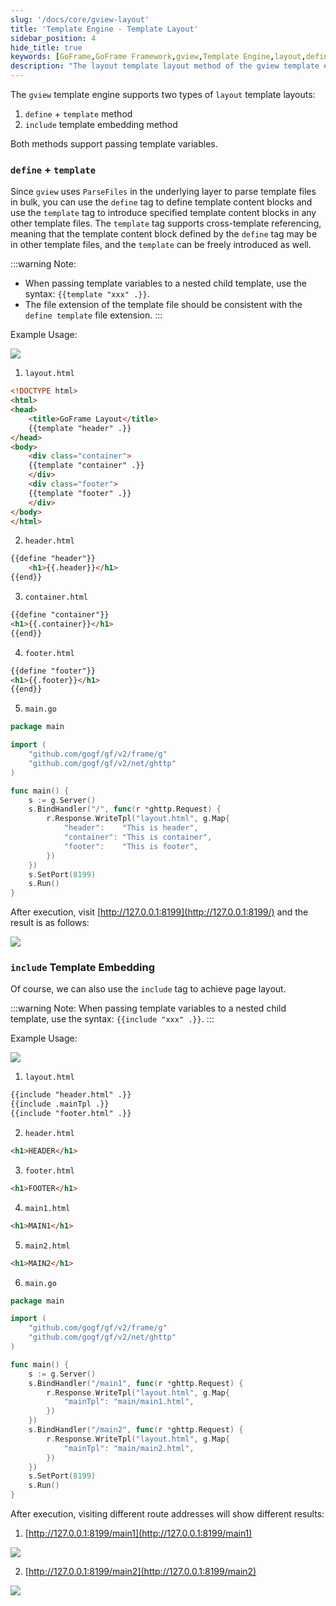```yaml
---
slug: '/docs/core/gview-layout'
title: 'Template Engine - Template Layout'
sidebar_position: 4
hide_title: true
keywords: [GoFrame,GoFrame Framework,gview,Template Engine,layout,define,template,include,Template Layout,Template Variables]
description: "The layout template layout method of the gview template engine in the GoFrame framework. gview supports two layout methods: content block management through define and template tags, and template embedding through include tags. Both methods support the transfer of template variables. The sample code demonstrates how to use these template engine techniques in the GoFrame framework."
---
```


The `gview` template engine supports two types of `layout` template layouts:

1. `define` + `template` method
2. `include` template embedding method

Both methods support passing template variables.

### `define` + `template`

Since `gview` uses `ParseFiles` in the underlying layer to parse template files in bulk, you can use the `define` tag to define template content blocks and use the `template` tag to introduce specified template content blocks in any other template files. The `template` tag supports cross-template referencing, meaning that the template content block defined by the `define` tag may be in other template files, and the `template` can be freely introduced as well.

:::warning
Note:
- When passing template variables to a nested child template, use the syntax: `{{template "xxx" .}}`.
- The file extension of the template file should be consistent with the `define template` file extension.
:::

Example Usage:

![](/markdown/5c50dcf4b78634b414c3857035097292.png)

1. `layout.html`
```html
<!DOCTYPE html>
<html>
<head>
    <title>GoFrame Layout</title>
    {{template "header" .}}
</head>
<body>
    <div class="container">
    {{template "container" .}}
    </div>
    <div class="footer">
    {{template "footer" .}}
    </div>
</body>
</html>
```

2. `header.html`
```html
{{define "header"}}
    <h1>{{.header}}</h1>
{{end}}
```

3. `container.html`
```html
{{define "container"}}
<h1>{{.container}}</h1>
{{end}}
```

4. `footer.html`
```html
{{define "footer"}}
<h1>{{.footer}}</h1>
{{end}}
```

5. `main.go`
```go
package main

import (
    "github.com/gogf/gf/v2/frame/g"
    "github.com/gogf/gf/v2/net/ghttp"
)

func main() {
    s := g.Server()
    s.BindHandler("/", func(r *ghttp.Request) {
        r.Response.WriteTpl("layout.html", g.Map{
            "header":    "This is header",
            "container": "This is container",
            "footer":    "This is footer",
        })
    })
    s.SetPort(8199)
    s.Run()
}
```

After execution, visit [http://127.0.0.1:8199](http://127.0.0.1:8199/) and the result is as follows:

![](/markdown/8826a2512ed91b4c9e7b77eabad4ae2c.png)

### `include` Template Embedding

Of course, we can also use the `include` tag to achieve page layout.

:::warning
Note: When passing template variables to a nested child template, use the syntax: `{{include "xxx" .}}`.
:::

Example Usage:

![](/markdown/21b9ad277927db37879d5513766557c2.png)

1. `layout.html`
```html
{{include "header.html" .}}
{{include .mainTpl .}}
{{include "footer.html" .}}
```

2. `header.html`
```html
<h1>HEADER</h1>
```

3. `footer.html`
```html
<h1>FOOTER</h1>
```

4. `main1.html`
```html
<h1>MAIN1</h1>
```

5. `main2.html`
```html
<h1>MAIN2</h1>
```

6. `main.go`
```go
package main

import (
    "github.com/gogf/gf/v2/frame/g"
    "github.com/gogf/gf/v2/net/ghttp"
)

func main() {
    s := g.Server()
    s.BindHandler("/main1", func(r *ghttp.Request) {
        r.Response.WriteTpl("layout.html", g.Map{
            "mainTpl": "main/main1.html",
        })
    })
    s.BindHandler("/main2", func(r *ghttp.Request) {
        r.Response.WriteTpl("layout.html", g.Map{
            "mainTpl": "main/main2.html",
        })
    })
    s.SetPort(8199)
    s.Run()
}
```

After execution, visiting different route addresses will show different results:

1. [http://127.0.0.1:8199/main1](http://127.0.0.1:8199/main1)

![](/markdown/88d87dc79a4aa226d1c20312c3aeaff0.png)

2. [http://127.0.0.1:8199/main2](http://127.0.0.1:8199/main2)

![](/markdown/8db789d456e0422ca3796242b89b8b44.png)